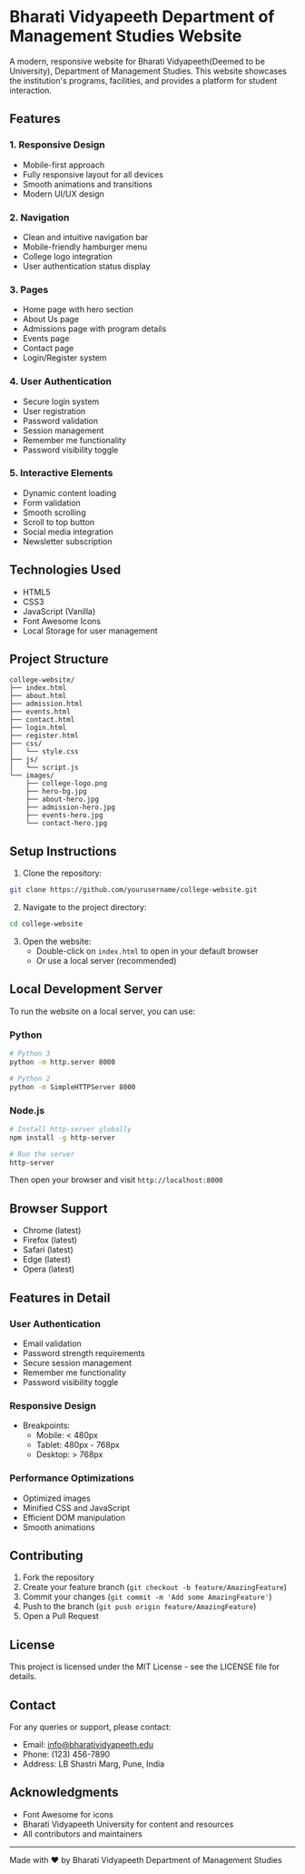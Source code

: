 # Bharati Vidyapeeth Department of Management Studies Website

A modern, responsive website for Bharati Vidyapeeth(Deemed to be University), Department of Management Studies. This website showcases the institution's programs, facilities, and provides a platform for student interaction.

## Features

### 1. Responsive Design
- Mobile-first approach
- Fully responsive layout for all devices
- Smooth animations and transitions
- Modern UI/UX design

### 2. Navigation
- Clean and intuitive navigation bar
- Mobile-friendly hamburger menu
- College logo integration
- User authentication status display

### 3. Pages
- Home page with hero section
- About Us page
- Admissions page with program details
- Events page
- Contact page
- Login/Register system

### 4. User Authentication
- Secure login system
- User registration
- Password validation
- Session management
- Remember me functionality
- Password visibility toggle

### 5. Interactive Elements
- Dynamic content loading
- Form validation
- Smooth scrolling
- Scroll to top button
- Social media integration
- Newsletter subscription

## Technologies Used

- HTML5
- CSS3
- JavaScript (Vanilla)
- Font Awesome Icons
- Local Storage for user management

## Project Structure

```
college-website/
├── index.html
├── about.html
├── admission.html
├── events.html
├── contact.html
├── login.html
├── register.html
├── css/
│   └── style.css
├── js/
│   └── script.js
└── images/
    ├── college-logo.png
    ├── hero-bg.jpg
    ├── about-hero.jpg
    ├── admission-hero.jpg
    ├── events-hero.jpg
    └── contact-hero.jpg
```

## Setup Instructions

1. Clone the repository:
```bash
git clone https://github.com/yourusername/college-website.git
```

2. Navigate to the project directory:
```bash
cd college-website
```

3. Open the website:
   - Double-click on `index.html` to open in your default browser
   - Or use a local server (recommended)

## Local Development Server

To run the website on a local server, you can use:

### Python
```bash
# Python 3
python -m http.server 8000

# Python 2
python -m SimpleHTTPServer 8000
```

### Node.js
```bash
# Install http-server globally
npm install -g http-server

# Run the server
http-server
```

Then open your browser and visit `http://localhost:8000`

## Browser Support

- Chrome (latest)
- Firefox (latest)
- Safari (latest)
- Edge (latest)
- Opera (latest)

## Features in Detail

### User Authentication
- Email validation
- Password strength requirements
- Secure session management
- Remember me functionality
- Password visibility toggle

### Responsive Design
- Breakpoints:
  - Mobile: < 480px
  - Tablet: 480px - 768px
  - Desktop: > 768px

### Performance Optimizations
- Optimized images
- Minified CSS and JavaScript
- Efficient DOM manipulation
- Smooth animations

## Contributing

1. Fork the repository
2. Create your feature branch (`git checkout -b feature/AmazingFeature`)
3. Commit your changes (`git commit -m 'Add some AmazingFeature'`)
4. Push to the branch (`git push origin feature/AmazingFeature`)
5. Open a Pull Request

## License

This project is licensed under the MIT License - see the LICENSE file for details.

## Contact

For any queries or support, please contact:
- Email: info@bharatividyapeeth.edu
- Phone: (123) 456-7890
- Address: LB Shastri Marg, Pune, India

## Acknowledgments

- Font Awesome for icons
- Bharati Vidyapeeth University for content and resources
- All contributors and maintainers

---

Made with ❤️ by Bharati Vidyapeeth Department of Management Studies 